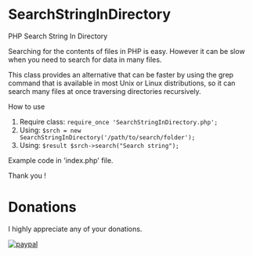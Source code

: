 # SearchStringInDirectory
PHP Search String In Directory

Searching for the contents of files in PHP is easy. However it can be slow when you need to search for data in many files.

This class provides an alternative that can be faster by using the grep command that is available in most Unix or Linux distributions, so it can search many files at once traversing directories recursively.

How to use
 1. Require class: `require_once 'SearchStringInDirectory.php';`
 2. Using: `$srch = new SearchStringInDirectory('/path/to/search/folder');`
 3. Using: `$result $srch->search("Search string");`

Example code in 'index.php' file.

Thank you !

# Donations
I highly appreciate any of your donations.

[![paypal](https://www.paypalobjects.com/en_US/i/btn/btn_donateCC_LG.gif)](https://www.paypal.com/cgi-bin/webscr?cmd=_s-xclick&hosted_button_id=FLHJAF2ECGXGQ)
